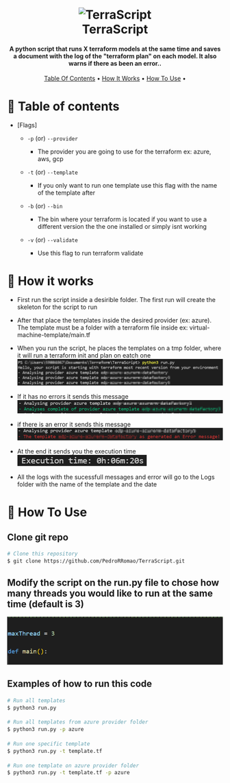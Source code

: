 <h1 align="center">
  <br>
  <a><img src="https://user-images.githubusercontent.com/12243763/33518868-6e2595c4-d76a-11e7-8260-31b4e8110c93.png" alt="TerraScript" width="200"></a>
  <br>
  TerraScript
  <br>
</h1>

<h4 align="center">A python script that runs X terraform models at the same time and saves a document with the log of the "terraform plan" on each model. It also warns if there as been an error.</a>.</h4>


<p align="center">
  <a href="#table-of-contents">Table Of Contents</a> •
  <a href="#how-it-works">How It Works</a> •
  <a href="#how-to-use">How To Use</a> •
</p>

# 🚩 Table of contents<a name="table-of-contents">

- [Flags]
  - `-p`   (or) `--provider`   
    * The provider you are going to use for the terraform ex: azure, aws, gcp

  - `-t`   (or) `--template`   
    * If you only want to run one template use this flag with the name of the template after

  - `-b`   (or) `--bin`        
    * The bin where your terraform is located if you want to use a different version the the one installed or simply isnt working
    
  - `-v`   (or) `--validate`   
    * Use this flag to run terraform validate

# 📖 How it works

- First run the script inside a desirible folder. The first run will create the skeleton for the script to run

- After that place the templates inside the desired provider (ex: azure). The template must be a folder with a terraform file inside ex: virtual-machine-template/main.tf

- When you run the script, he places the templates on a tmp folder, where it will run a terraform init and plan on eatch one
![analyse](https://github.com/PedroRRomao/TerraScript/blob/main/images/analyse.png)

- If it has no errors it sends this message
![complete](https://github.com/PedroRRomao/TerraScript/blob/main/images/complete.png)

- if there is an error it sends this message
![error](https://github.com/PedroRRomao/TerraScript/blob/main/images/error.png)

- At the end it sends you the execution time
![execution_time](https://github.com/PedroRRomao/TerraScript/blob/main/images/execution_time.png)

- All the logs with the sucessfull messages and error will go to the Logs folder with the name of the template and the date


# 🔧 How To Use

## Clone git repo

```bash
# Clone this repository
$ git clone https://github.com/PedroRRomao/TerraScript.git
```


## Modify the script on the run.py file to chose how many threads you would like to run at the same time (default is 3)
![max_thread](https://github.com/PedroRRomao/TerraScript/blob/main/images/max_thread.png)


## Examples of how to run this code

```bash
# Run all templates
$ python3 run.py

# Run all templates from azure provider folder
$ python3 run.py -p azure

# Run one specific template
$ python3 run.py -t template.tf

# Run one template on azure provider folder
$ python3 run.py -t template.tf -p azure
```

